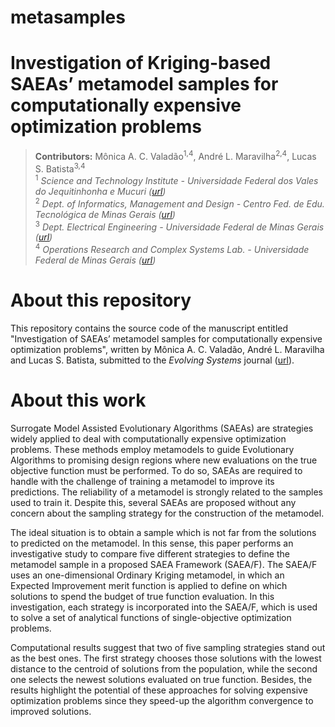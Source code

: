 # metasamples
# Investigation of Kriging-based SAEAs’ metamodel samples for computationally expensive optimization problems

> **Contributors:** Mônica A. C. Valadão<sup>1,4</sup>, André L. Maravilha<sup>2,4</sup>, Lucas S. Batista<sup>3,4</sup>   
> <sup>1</sup> *Science and Technology Institute - Universidade Federal dos Vales do Jequitinhonha e Mucuri ([url](https://www.ict.ufvjm.edu.br/))*   
> <sup>2</sup> *Dept. of Informatics, Management and Design - Centro Fed. de Edu. Tecnológica de Minas Gerais ([url](https://www.cefetmg.br/))*  
> <sup>3</sup> *Dept. Electrical Engineering - Universidade Federal de Minas Gerais ([url](http://www.dee.ufmg.br/))*  
> <sup>4</sup> *Operations Research and Complex Systems Lab. - Universidade Federal de Minas Gerais ([url](http://orcslab.ppgee.ufmg.br/))*


# About this repository

This repository contains the source code of the manuscript entitled "Investigation of SAEAs’ metamodel samples for computationally expensive optimization problems", written by Mônica A. C. Valadão, André L. Maravilha and Lucas S. Batista, submitted to the *Evolving Systems* journal ([url](https://www.springer.com/journal/12530)).


# About this work 

Surrogate Model Assisted Evolutionary Algorithms (SAEAs) are strategies widely applied to deal with computationally expensive optimization problems. These methods employ metamodels to guide Evolutionary Algorithms to promising design regions where new evaluations on the true objective function must be performed. To do so, SAEAs are required to handle with the challenge of training a metamodel to improve its predictions. The reliability of a metamodel is strongly related to the samples used to train it. Despite this, several SAEAs are proposed without any concern about the sampling strategy for the construction of the metamodel.

The ideal situation is to obtain a sample which is not far from the solutions to predicted on the metamodel. In this sense, this paper performs an investigative study to compare five different strategies to define the metamodel sample in a proposed SAEA Framework (SAEA/F). The SAEA/F uses an  one-dimensional Ordinary Kriging metamodel, in which an Expected Improvement merit function is applied to define on which solutions to spend the budget of true function evaluation. In this investigation, each strategy is incorporated into the SAEA/F, which is used to solve a set of analytical functions of single-objective optimization problems.

Computational results suggest that two of five sampling strategies stand out as the best ones. The first strategy chooses those solutions with the lowest distance to the centroid of solutions from the population, while the second one selects the newest solutions evaluated on true function. Besides, the results highlight the potential of these approaches for solving expensive optimization problems since they speed-up the algorithm convergence to improved solutions.
